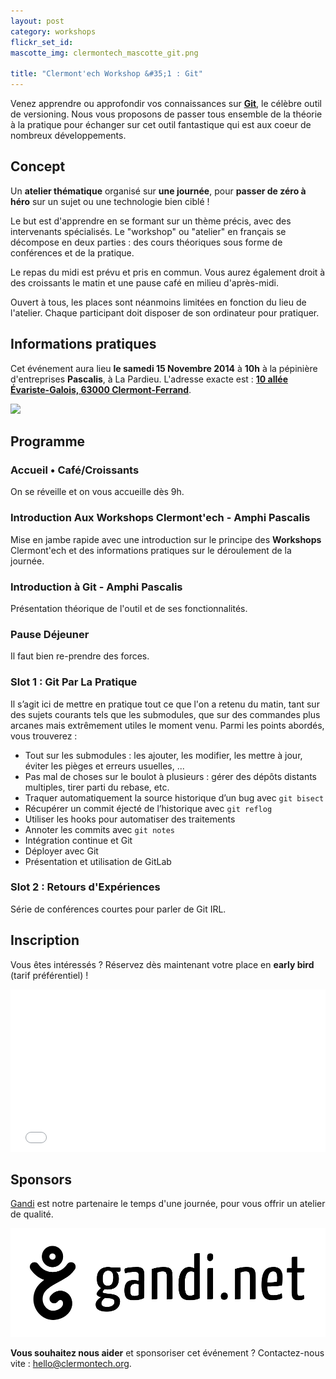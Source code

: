 ```yaml
---
layout: post
category: workshops
flickr_set_id:
mascotte_img: clermontech_mascotte_git.png

title: "Clermont'ech Workshop &#35;1 : Git"
---
```


Venez apprendre ou approfondir vos connaissances sur
[**Git**](http://git-scm.com/), le célèbre outil de versioning. Nous vous
proposons de passer tous ensemble de la théorie à la pratique pour échanger sur
cet outil fantastique qui est aux coeur de nombreux développements.

## Concept

Un **atelier thématique** organisé sur **une journée**, pour **passer de zéro à
héro** sur un sujet ou une technologie bien ciblé !

Le but est d'apprendre en se formant sur un thème précis, avec des intervenants
spécialisés. Le "workshop" ou "atelier" en français se décompose en deux parties
: des cours théoriques sous forme de conférences et de la pratique.

Le repas du midi est prévu et pris en commun. Vous aurez également droit à des
croissants le matin et une pause café en milieu d'après-midi.

Ouvert à tous, les places sont néanmoins limitées en fonction du lieu de
l'atelier. Chaque participant doit disposer de son ordinateur pour pratiquer.

## Informations pratiques

Cet événement aura lieu **le samedi 15 Novembre 2014** à **10h** à la pépinière
d'entreprises **Pascalis**, à La Pardieu.  L'adresse exacte est : [**10 allée
Évariste-Galois, 63000
Clermont-Ferrand**](https://www.google.fr/maps/place/Pascalis+P%C3%A9pini%C3%A8re+et+H%C3%B4tel+d'entreprise/@45.759812,3.131341,19z/data=!3m1!4b1!4m2!3m1!1s0x0:0x7e043ce074dc12e1).

[![](http://maps.googleapis.com/maps/api/staticmap?center=Pascalis+P%C3%A9pini%C3%A8re+et+H%C3%B4tel+d'entreprise&size=600x400&sensor=false&markers=color:red|45.759812,3.131341)](https://www.google.fr/maps/place/Pascalis+P%C3%A9pini%C3%A8re+et+H%C3%B4tel+d'entreprise/@45.759812,3.131341,19z/data=!3m1!4b1!4m2!3m1!1s0x0:0x7e043ce074dc12e1)

## Programme

### Accueil • Café/Croissants

On se réveille et on vous accueille dès 9h.

### Introduction Aux Workshops Clermont'ech - Amphi Pascalis

Mise en jambe rapide avec une introduction sur le principe des **Workshops**
Clermont'ech et des informations pratiques sur le déroulement de la journée.

### Introduction à Git - Amphi Pascalis

Présentation théorique de l'outil et de ses fonctionnalités.

### Pause Déjeuner

Il faut bien re-prendre des forces.

### Slot 1 : Git Par La Pratique

Il s’agit ici de mettre en pratique tout ce que l'on a retenu du matin, tant sur
des sujets courants tels que les submodules, que sur des commandes plus arcanes
mais extrêmement utiles le moment venu. Parmi les points abordés, vous trouverez
:

* Tout sur les submodules : les ajouter, les modifier, les mettre à jour, éviter
  les pièges et erreurs usuelles, ...
* Pas mal de choses sur le boulot à plusieurs : gérer des dépôts distants
  multiples, tirer parti du rebase, etc.
* Traquer automatiquement la source historique d’un bug avec `git bisect`
* Récupérer un commit éjecté de l’historique avec `git reflog`
* Utiliser les hooks pour automatiser des traitements
* Annoter les commits avec `git notes`
* Intégration continue et Git
* Déployer avec Git
* Présentation et utilisation de GitLab

### Slot 2 : Retours d'Expériences

Série de conférences courtes pour parler de Git IRL.

## Inscription

Vous êtes intéressés ? Réservez dès maintenant votre place en **early bird**
(tarif préférentiel) !

<iframe src="//eventbrite.fr/tickets-external?eid=13848068947&ref=etckt" frameborder="0" height="260" width="100%" vspace="0" hspace="0" marginheight="5" marginwidth="5" scrolling="auto" allowtransparency="true"></iframe>

## Sponsors

[Gandi](http://www.gandi.net/) est notre partenaire le temps d'une journée, pour
vous offrir un atelier de qualité.

[![](/images/gandi.png)](http://www.gandi.net/)

**Vous souhaitez nous aider** et sponsoriser cet événement ? Contactez-nous vite :
[hello@clermontech.org](mailto:hello@clermontech.org).

